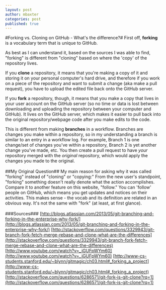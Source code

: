 ```yaml
---
layout: post
author: mbaxter
categories: post
published: true
---
```

#Forking vs. Cloning on GitHub - What's the difference?#
First off, **forking** is a vocabulary term that is unique to GitHub.

As best as I can understand it, based on the sources I was able to find, "forking" 
is different from "cloning" based on where the 'copy' of the repository lives.

If you **clone** a repository, it means that you're making a copy of it and storing 
it on your personal computer's hard drive, and therefore if you work on a piece 
of the repository and want to submit a change (aka make a pull request), 
you have to upload the edited file back onto the GitHub server.

If you **fork** a repository, though, it means that you make a copy that lives in your user account on 
the GitHub server (so no time or data is lost between downloading and uploading the repository 
between your computer and GitHub). It lives on the GitHub server, 
which makes it easier to pull back into the original repository/webpage code after you make edits to the code.

This is different from making **branches** in a workflow. Branches are changes you make within a repository, so
in my understanding a branch is similar to an entry in a workflow log. For example, Branch 1 is one change/set of changes you've
within a repository, Branch 2 is yet another change you've made, etc. You then create a pull request to have *your* repository
merged with the *original* repository, which would apply the changes you made to the original.
<br></br>
##My Original Question##
My main reason for asking why it was called 
"forking" instead of "cloning" or "copying:" From the new user's 
standpoint, "forking" something doesn't really 
denote what the action accomplishes. 
Compare it to another feature on this website, 
"follow." You can 'follow' people on GitHub, which means 
you get updates and notices on their activities. 
This makes sense - the vocab and its definition are 
related in an obvious way. It's not the same with "fork" (at least, at first glance).
<br></br>
###Sources###
[http://blogs.atlassian.com/2013/05/git-branching-and-forking-in-the-enterprise-why-fork/](http://blogs.atlassian.com/2013/05/git-branching-and-forking-in-the-enterprise-why-fork/)
[http://stackoverflow.com/questions/3329943/git-branch-fork-fetch-merge-rebase-and-clone-what-are-the-differences](http://stackoverflow.com/questions/3329943/git-branch-fork-fetch-merge-rebase-and-clone-what-are-the-differences)
[http://www.youtube.com/watch?v=_jGUFpWYm60](http://www.youtube.com/watch?v=_jGUFpWYm60)
[http://www-cs-students.stanford.edu/~blynn/gitmagic/ch03.html#_forking_a_project](http://www-cs-students.stanford.edu/~blynn/gitmagic/ch03.html#_forking_a_project)
[http://stackoverflow.com/questions/6286571/git-fork-is-git-clone?rq=1](http://stackoverflow.com/questions/6286571/git-fork-is-git-clone?rq=1)
